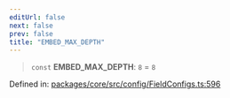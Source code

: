```yaml
---
editUrl: false
next: false
prev: false
title: "EMBED_MAX_DEPTH"
---
```


> `const` **EMBED\_MAX\_DEPTH**: `8` = `8`

Defined in: [packages/core/src/config/FieldConfigs.ts:596](https://github.com/mProjectsCode/obsidian-meta-bind-plugin/blob/6e87907d27dd07b6437b63c980b11d2bfef62599/packages/core/src/config/FieldConfigs.ts#L596)
